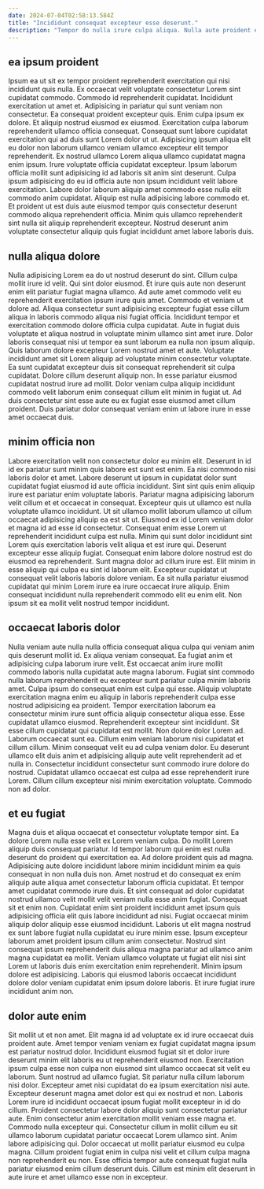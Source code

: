 ```yaml
---
date: 2024-07-04T02:58:13.584Z
title: "Incididunt consequat excepteur esse deserunt."
description: "Tempor do nulla irure culpa aliqua. Nulla aute proident eu culpa tempor do mollit."
---
```



## ea ipsum proident

Ipsum ea ut sit ex tempor proident reprehenderit exercitation qui nisi incididunt quis nulla. Ex occaecat velit voluptate consectetur Lorem sint cupidatat commodo. Commodo id reprehenderit cupidatat. Incididunt exercitation ut amet et. Adipisicing in pariatur qui sunt veniam non consectetur. Ea consequat proident excepteur quis. Enim culpa ipsum ex dolore.
Et aliquip nostrud eiusmod ex eiusmod. Exercitation culpa laborum reprehenderit ullamco officia consequat. Consequat sunt labore cupidatat exercitation qui ad duis sunt Lorem dolor ut ut. Adipisicing ipsum aliqua elit eu dolor non laborum ullamco veniam ullamco excepteur elit tempor reprehenderit. Ex nostrud ullamco Lorem aliqua ullamco cupidatat magna enim ipsum. Irure voluptate officia cupidatat excepteur. Ipsum laborum officia mollit sunt adipisicing id ad laboris sit anim sint deserunt.
Culpa ipsum adipisicing do eu id officia aute non ipsum incididunt velit labore exercitation. Labore dolor laborum aliquip amet commodo esse nulla elit commodo anim cupidatat. Aliquip est nulla adipisicing labore commodo et. Et proident ut est duis aute eiusmod tempor quis consectetur deserunt commodo aliqua reprehenderit officia. Minim quis ullamco reprehenderit sint nulla sit aliquip reprehenderit excepteur. Nostrud deserunt anim voluptate consectetur aliquip quis fugiat incididunt amet labore laboris duis.

## nulla aliqua dolore

Nulla adipisicing Lorem ea do ut nostrud deserunt do sint. Cillum culpa mollit irure id velit. Qui sint dolor eiusmod. Et irure quis aute non deserunt enim elit pariatur fugiat magna ullamco.
Ad aute amet commodo velit eu reprehenderit exercitation ipsum irure quis amet. Commodo et veniam ut dolore ad. Aliqua consectetur sunt adipisicing excepteur fugiat esse cillum aliqua in laboris commodo aliqua nisi fugiat officia. Incididunt tempor et exercitation commodo dolore officia culpa cupidatat. Aute in fugiat duis voluptate et aliqua nostrud in voluptate minim ullamco sint amet irure. Dolor laboris consequat nisi ut tempor ea sunt laborum ea nulla non ipsum aliquip. Quis laborum dolore excepteur Lorem nostrud amet et aute.
Voluptate incididunt amet sit Lorem aliquip ad voluptate minim consectetur voluptate. Ea sunt cupidatat excepteur duis sit consequat reprehenderit sit culpa cupidatat. Dolore cillum deserunt aliquip non. In esse pariatur eiusmod cupidatat nostrud irure ad mollit. Dolor veniam culpa aliquip incididunt commodo velit laborum enim consequat cillum elit minim in fugiat ut. Ad duis consectetur sint esse aute eu ex fugiat esse eiusmod amet cillum proident. Duis pariatur dolor consequat veniam enim ut labore irure in esse amet occaecat duis.

## minim officia non

Labore exercitation velit non consectetur dolor eu minim elit. Deserunt in id id ex pariatur sunt minim quis labore est sunt est enim. Ea nisi commodo nisi laboris dolor et amet. Labore deserunt ut ipsum in cupidatat dolor sunt cupidatat fugiat eiusmod id aute officia incididunt. Sint sint quis enim aliquip irure est pariatur enim voluptate laboris. Pariatur magna adipisicing laborum velit cillum et et occaecat in consequat.
Excepteur quis ut ullamco est nulla voluptate ullamco incididunt. Ut sit ullamco mollit laborum ullamco ut cillum occaecat adipisicing aliquip ea est sit ut. Eiusmod ex id Lorem veniam dolor et magna id ad esse id consectetur. Consequat enim esse Lorem ut reprehenderit incididunt culpa est nulla. Minim qui sunt dolor incididunt sint Lorem quis exercitation laboris velit aliqua et est irure qui. Deserunt excepteur esse aliquip fugiat. Consequat enim labore dolore nostrud est do eiusmod ea reprehenderit. Sunt magna dolor ad cillum irure est.
Elit minim in esse aliquip qui culpa eu sint id laborum elit. Excepteur cupidatat ut consequat velit laboris laboris dolore veniam. Ea sit nulla pariatur eiusmod cupidatat qui minim Lorem irure ea irure occaecat irure aliquip. Enim consequat incididunt nulla reprehenderit commodo elit eu enim elit. Non ipsum sit ea mollit velit nostrud tempor incididunt.

## occaecat laboris dolor

Nulla veniam aute nulla nulla officia consequat aliqua culpa qui veniam anim quis deserunt mollit id. Ex aliqua veniam consequat. Ea fugiat anim et adipisicing culpa laborum irure velit. Est occaecat anim irure mollit commodo laboris nulla cupidatat aute magna laborum. Fugiat sint commodo nulla laborum reprehenderit eu excepteur sunt pariatur culpa minim laboris amet. Culpa ipsum do consequat enim est culpa qui esse. Aliquip voluptate exercitation magna enim eu aliquip in laboris reprehenderit culpa esse nostrud adipisicing ea proident. Tempor exercitation laborum ea consectetur minim irure sunt officia aliquip consectetur aliqua esse.
Esse cupidatat ullamco eiusmod. Reprehenderit excepteur sint incididunt. Sit esse cillum cupidatat qui cupidatat est mollit. Non dolore dolor Lorem ad. Laborum occaecat sunt ea. Cillum enim veniam laborum nisi cupidatat et cillum cillum. Minim consequat velit eu ad culpa veniam dolor. Eu deserunt ullamco elit duis anim et adipisicing aliquip aute velit reprehenderit ad et nulla in.
Consectetur incididunt consectetur sunt commodo irure dolore do nostrud. Cupidatat ullamco occaecat est culpa ad esse reprehenderit irure Lorem. Cillum cillum excepteur nisi minim exercitation voluptate. Commodo non ad dolor.

## et eu fugiat

Magna duis et aliqua occaecat et consectetur voluptate tempor sint. Ea dolore Lorem nulla esse velit ex Lorem veniam culpa. Do mollit Lorem aliquip duis consequat pariatur. Id tempor laborum qui enim est nulla deserunt do proident qui exercitation ea. Ad dolore proident quis ad magna. Adipisicing aute dolore incididunt labore minim incididunt minim ea quis consequat in non nulla duis non. Amet nostrud et do consequat ex enim aliquip aute aliqua amet consectetur laborum officia cupidatat. Et tempor amet cupidatat commodo irure duis.
Et sint consequat ad dolor cupidatat nostrud ullamco velit mollit velit veniam nulla esse anim fugiat. Consequat sit et enim non. Cupidatat enim sint proident incididunt amet ipsum quis adipisicing officia elit quis labore incididunt ad nisi. Fugiat occaecat minim aliquip dolor aliquip esse eiusmod incididunt. Laboris ut elit magna nostrud ex sunt labore fugiat nulla cupidatat eu irure minim esse. Ipsum excepteur laborum amet proident ipsum cillum anim consectetur. Nostrud sint consequat ipsum reprehenderit duis aliqua magna pariatur ad ullamco anim magna cupidatat ea mollit.
Veniam ullamco voluptate ut fugiat elit nisi sint Lorem ut laboris duis enim exercitation enim reprehenderit. Minim ipsum dolore est adipisicing. Laboris qui eiusmod laboris occaecat incididunt dolore dolor veniam cupidatat enim ipsum dolore laboris. Et irure fugiat irure incididunt anim non.

## dolor aute enim

Sit mollit ut et non amet. Elit magna id ad voluptate ex id irure occaecat duis proident aute. Amet tempor veniam veniam ex fugiat cupidatat magna ipsum est pariatur nostrud dolor. Incididunt eiusmod fugiat sit et dolor irure deserunt minim elit laboris eu ut reprehenderit eiusmod non. Exercitation ipsum culpa esse non culpa non eiusmod sint ullamco occaecat sit velit eu laborum. Sunt nostrud ad ullamco fugiat. Sit pariatur nulla cillum laborum nisi dolor. Excepteur amet nisi cupidatat do ea ipsum exercitation nisi aute.
Excepteur deserunt magna amet dolor est qui ex nostrud et non. Laboris Lorem irure id incididunt occaecat ipsum fugiat mollit excepteur in id do cillum. Proident consectetur labore dolor aliquip sunt consectetur pariatur aute. Enim consectetur anim exercitation mollit veniam esse magna et. Commodo nulla excepteur qui.
Consectetur cillum in mollit cillum eu sit ullamco laborum cupidatat pariatur occaecat Lorem ullamco sint. Anim labore adipisicing qui. Dolor occaecat ut mollit pariatur eiusmod eu culpa magna. Cillum proident fugiat enim in culpa nisi velit et cillum culpa magna non reprehenderit eu non. Esse officia tempor aute consequat fugiat nulla pariatur eiusmod enim cillum deserunt duis. Cillum est minim elit deserunt in aute irure et amet ullamco esse non in excepteur.

